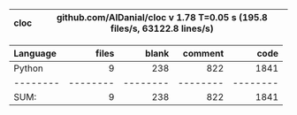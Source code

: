 cloc|github.com/AlDanial/cloc v 1.78  T=0.05 s (195.8 files/s, 63122.8 lines/s)
--- | ---

Language|files|blank|comment|code
:-------|-------:|-------:|-------:|-------:
Python|9|238|822|1841
--------|--------|--------|--------|--------
SUM:|9|238|822|1841

